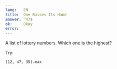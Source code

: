 ```yaml
---
lang:   EN
title:  One Raises Its Hand
answer: ^47$
ok:     Okay
error:  
---
```


A list of lottery numbers. Which one is the highest?

Try: 

    [12, 47, 35].max

